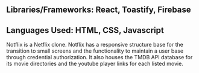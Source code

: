 ## Libraries/Frameworks: React, Toastify, Firebase
## Languages Used: HTML, CSS, Javascript

Notflix is a Netflix clone. Notflix has a responsive structure base for the transition to small screens and the functionality to maintain a user base through credential authorization. It also houses the TMDB API database for its movie directories and the youtube player links for each listed movie. 
